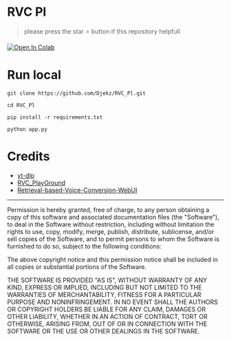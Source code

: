# RVC Pl

>please press the star ⭐ button if this repository helpfull




[![Open In Colab](https://colab.research.google.com/assets/colab-badge.svg)](https://colab.research.google.com/github/Blane187/RVC_Pl/blob/main/RVC_Pl.ipynb)





# Run local

```
git clone https://github.com/Djekz/RVC_Pl.git
```

```
cd RVC_Pl
```
```
pip install -r requirements.txt
```

```
python app.py
```



# Credits 

- [yt-dlp](https://github.com/yt-dlp/yt-dlp.git)
- [RVC_PlayGround](https://huggingface.co/spaces/Rejekts/RVC_PlayGround)
- [Retrieval-based-Voice-Conversion-WebUI](https://github.com/RVC-Project/Retrieval-based-Voice-Conversion-WebUI.git)




-------------------------------------------------------------------------------------------------------------------------------------------------------------------------------------------



Permission is hereby granted, free of charge, to any person obtaining a copy
of this software and associated documentation files (the "Software"), to deal
in the Software without restriction, including without limitation the rights
to use, copy, modify, merge, publish, distribute, sublicense, and/or sell
copies of the Software, and to permit persons to whom the Software is
furnished to do so, subject to the following conditions:

The above copyright notice and this permission notice shall be included in all
copies or substantial portions of the Software.

THE SOFTWARE IS PROVIDED "AS IS", WITHOUT WARRANTY OF ANY KIND, EXPRESS OR
IMPLIED, INCLUDING BUT NOT LIMITED TO THE WARRANTIES OF MERCHANTABILITY,
FITNESS FOR A PARTICULAR PURPOSE AND NONINFRINGEMENT. IN NO EVENT SHALL THE
AUTHORS OR COPYRIGHT HOLDERS BE LIABLE FOR ANY CLAIM, DAMAGES OR OTHER
LIABILITY, WHETHER IN AN ACTION OF CONTRACT, TORT OR OTHERWISE, ARISING FROM,
OUT OF OR IN CONNECTION WITH THE SOFTWARE OR THE USE OR OTHER DEALINGS IN THE
SOFTWARE.


